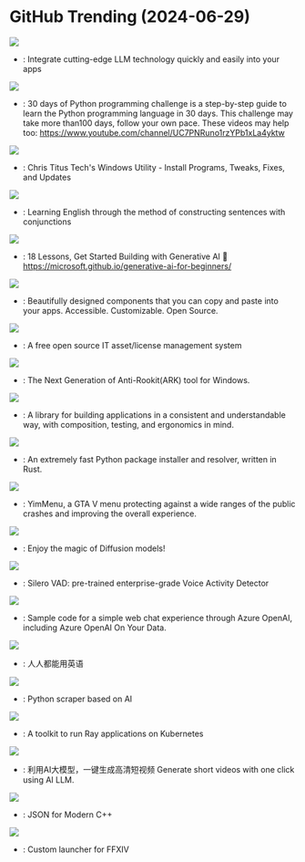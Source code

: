# GitHub Trending (2024-06-29)

![](https://img.shields.io/badge/C%23-New%20198-green?style=flat-square&logo=appveyor)
- [](https://github.comundefined): Integrate cutting-edge LLM technology quickly and easily into your apps

![](https://img.shields.io/badge/Python-New%20240-green?style=flat-square&logo=appveyor)
- [](https://github.comundefined): 30 days of Python programming challenge is a step-by-step guide to learn the Python programming language in 30 days. This challenge may take more than100 days, follow your own pace. These videos may help too: https://www.youtube.com/channel/UC7PNRuno1rzYPb1xLa4yktw

![](https://img.shields.io/badge/PowerShell-New%20445-green?style=flat-square&logo=appveyor)
- [](https://github.comundefined): Chris Titus Tech's Windows Utility - Install Programs, Tweaks, Fixes, and Updates

![](https://img.shields.io/badge/JavaScript-New%2064-green?style=flat-square&logo=appveyor)
- [](https://github.comundefined): Learning English through the method of constructing sentences with conjunctions

![](https://img.shields.io/badge/Jupyter%20Notebook-New%2068-green?style=flat-square&logo=appveyor)
- [](https://github.comundefined): 18 Lessons, Get Started Building with Generative AI 🔗 https://microsoft.github.io/generative-ai-for-beginners/

![](https://img.shields.io/badge/TypeScript-New%20267-green?style=flat-square&logo=appveyor)
- [](https://github.comundefined): Beautifully designed components that you can copy and paste into your apps. Accessible. Customizable. Open Source.

![](https://img.shields.io/badge/PHP-New%2084-green?style=flat-square&logo=appveyor)
- [](https://github.comundefined): A free open source IT asset/license management system

![](https://img.shields.io/badge/C%2B%2B-New%2082-green?style=flat-square&logo=appveyor)
- [](https://github.comundefined): The Next Generation of Anti-Rookit(ARK) tool for Windows.

![](https://img.shields.io/badge/Swift-New%2038-green?style=flat-square&logo=appveyor)
- [](https://github.comundefined): A library for building applications in a consistent and understandable way, with composition, testing, and ergonomics in mind.

![](https://img.shields.io/badge/Rust-New%20142-green?style=flat-square&logo=appveyor)
- [](https://github.comundefined): An extremely fast Python package installer and resolver, written in Rust.

![](https://img.shields.io/badge/C%2B%2B-New%2023-green?style=flat-square&logo=appveyor)
- [](https://github.comundefined): YimMenu, a GTA V menu protecting against a wide ranges of the public crashes and improving the overall experience.

![](https://img.shields.io/badge/Python-New%20166-green?style=flat-square&logo=appveyor)
- [](https://github.comundefined): Enjoy the magic of Diffusion models!

![](https://img.shields.io/badge/Python-New%2019-green?style=flat-square&logo=appveyor)
- [](https://github.comundefined): Silero VAD: pre-trained enterprise-grade Voice Activity Detector

![](https://img.shields.io/badge/Python-New%204-green?style=flat-square&logo=appveyor)
- [](https://github.comundefined): Sample code for a simple web chat experience through Azure OpenAI, including Azure OpenAI On Your Data.

![](https://img.shields.io/badge/TypeScript-New%2050-green?style=flat-square&logo=appveyor)
- [](https://github.comundefined): 人人都能用英语

![](https://img.shields.io/badge/Python-New%2051-green?style=flat-square&logo=appveyor)
- [](https://github.comundefined): Python scraper based on AI

![](https://img.shields.io/badge/Go-New%200-green?style=flat-square&logo=appveyor)
- [](https://github.comundefined): A toolkit to run Ray applications on Kubernetes

![](https://img.shields.io/badge/Python-New%2067-green?style=flat-square&logo=appveyor)
- [](https://github.comundefined): 利用AI大模型，一键生成高清短视频 Generate short videos with one click using AI LLM.

![](https://img.shields.io/badge/C%2B%2B-New%2065-green?style=flat-square&logo=appveyor)
- [](https://github.comundefined): JSON for Modern C++

![](https://img.shields.io/badge/C%23-New%2010-green?style=flat-square&logo=appveyor)
- [](https://github.comundefined): Custom launcher for FFXIV


